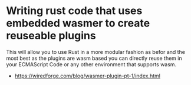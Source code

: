 # Writing rust code that uses embedded wasmer to create reuseable plugins
This will allow you to use Rust in a more modular fashion as befor and the most best as the plugins are wasm based you can directly reuse them in your ECMAScript Code or any other environment that supports wasm.
- https://wiredforge.com/blog/wasmer-plugin-pt-1/index.html